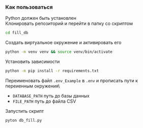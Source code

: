 ### Как пользоваться

Python должен быть установлен\
Клонировать репозиторий и перейти в папку со скриптом
```bash
cd fill_db
```

Создать виртуальное окружение и активировать его

```bash
python -m venv venv && source venv/bin/activate
```
Установить зависимости
```bash
python -m pip install -r requirements.txt
```

Переименовать файл  `.env_Example` в `.env` и прописать пути к переиенным окружения\
- `DATABASE_PATH` путь до базы данных
- `FILE_PATH` путь до файла CSV

Запустить скрипт
```bash
pyton db_fill.py
```
